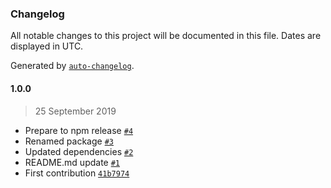### Changelog

All notable changes to this project will be documented in this file. Dates are displayed in UTC.

Generated by [`auto-changelog`](https://github.com/CookPete/auto-changelog).

#### 1.0.0

> 25 September 2019

- Prepare to npm release [`#4`](https://github.com/aliev/restful-react-with/pull/4)
- Renamed package [`#3`](https://github.com/aliev/restful-react-with/pull/3)
- Updated dependencies [`#2`](https://github.com/aliev/restful-react-with/pull/2)
- README.md update [`#1`](https://github.com/aliev/restful-react-with/pull/1)
- First contribution [`41b7974`](https://github.com/aliev/restful-react-with/commit/41b797408ec268be07b937bb8cd0eb352af59822)
